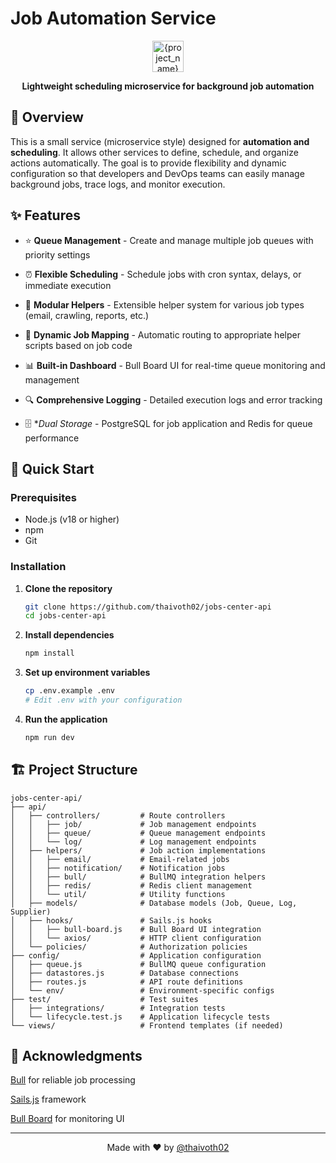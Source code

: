 # Job Automation Service

<div align="center">
  <img src="https://www.reshot.com/preview-assets/icons/8GJ7ED4K6U/bull-8GJ7ED4K6U.svg" alt="{project_name} Logo" width="50" height="50">

  <p>
    <strong>Lightweight scheduling microservice for background job automation</strong>
  </p>
</div>

## 🌟 Overview

This is a small service (microservice style) designed for **automation and scheduling**.
It allows other services to define, schedule, and organize actions automatically.
The goal is to provide flexibility and dynamic configuration so that developers and DevOps teams can easily manage background jobs, trace logs, and monitor execution.

## ✨ Features

- ⭐ **Queue Management** - Create and manage multiple job queues with priority settings

- ⏰ **Flexible Scheduling** - Schedule jobs with cron syntax, delays, or immediate execution

- 💎 **Modular Helpers** - Extensible helper system for various job types (email, crawling, reports, etc.)

- 🔧 **Dynamic Job Mapping** - Automatic routing to appropriate helper scripts based on job code

- 📊 **Built-in Dashboard** - Bull Board UI for real-time queue monitoring and management

- 🔍 **Comprehensive Logging** - Detailed execution logs and error tracking

- 🗄️ \*_Dual Storage_ - PostgreSQL for job application and Redis for queue performance

## 🎯 Quick Start

### Prerequisites

- Node.js (v18 or higher)
- npm
- Git

### Installation

1. **Clone the repository**

   ```bash
   git clone https://github.com/thaivoth02/jobs-center-api
   cd jobs-center-api
   ```

2. **Install dependencies**

   ```bash
   npm install
   ```

3. **Set up environment variables**

   ```bash
   cp .env.example .env
   # Edit .env with your configuration
   ```

4. **Run the application**
   ```bash
   npm run dev
   ```

## 🏗️ Project Structure

```
jobs-center-api/
├── api/
│   ├── controllers/         # Route controllers
│   │   ├── job/             # Job management endpoints
│   │   ├── queue/           # Queue management endpoints
│   │   └── log/             # Log management endpoints
│   ├── helpers/             # Job action implementations
│   │   ├── email/           # Email-related jobs
│   │   ├── notification/    # Notification jobs
│   │   ├── bull/            # BullMQ integration helpers
│   │   ├── redis/           # Redis client management
│   │   └── util/            # Utility functions
│   ├── models/              # Database models (Job, Queue, Log, Supplier)
│   ├── hooks/               # Sails.js hooks
│   │   ├── bull-board.js    # Bull Board UI integration
│   │   └── axios/           # HTTP client configuration
│   └── policies/            # Authorization policies
├── config/                  # Application configuration
│   ├── queue.js             # BullMQ queue configuration
│   ├── datastores.js        # Database connections
│   ├── routes.js            # API route definitions
│   └── env/                 # Environment-specific configs
├── test/                    # Test suites
│   ├── integrations/        # Integration tests
│   └── lifecycle.test.js    # Application lifecycle tests
└── views/                   # Frontend templates (if needed)

```

## 🙏 Acknowledgments

<a href="https://github.com/OptimalBits/bull">Bull</a> for reliable job processing

<a href="https://github.com/balderdashy/sails?tab=readme-ov-file">Sails.js</a> framework

<a href="https://github.com/felixmosh/bull-board">Bull Board</a> for monitoring UI

---

<div align="center">
  Made with ❤️ by <a href="https://github.com/thaivoth02">@thaivoth02</a>
</div>
